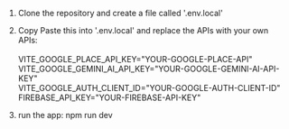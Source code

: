 1. Clone the repository and create a file called '.env.local' 

2. Copy Paste this into '.env.local' and replace the APIs with your own APIs:<br/></br>
    VITE_GOOGLE_PLACE_API_KEY="YOUR-GOOGLE-PLACE-API"<br/>
    VITE_GOOGLE_GEMINI_AI_API_KEY="YOUR-GOOGLE-GEMINI-AI-API-KEY"<br/>
    VITE_GOOGLE_AUTH_CLIENT_ID="YOUR-GOOGLE-AUTH-CLIENT-ID"<br/>
    FIREBASE_API_KEY="YOUR-FIREBASE-API-KEY"<br/>

3. run the app: 
    npm run dev 
